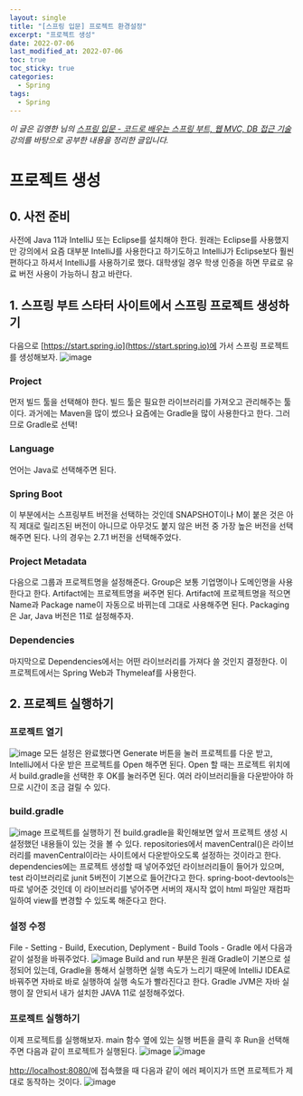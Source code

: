 ```yaml
---
layout: single
title: "[스프링 입문] 프로젝트 환경설정"
excerpt: "프로젝트 생성"
date: 2022-07-06
last_modified_at: 2022-07-06
toc: true
toc_sticky: true
categories:
  - Spring
tags:
  - Spring
---
```

*이 글은 김영한 님의 [스프링 입문 - 코드로 배우는 스프링 부트, 웹 MVC, DB 접근 기술](https://www.inflearn.com/course/%EC%8A%A4%ED%94%84%EB%A7%81-%EC%9E%85%EB%AC%B8-%EC%8A%A4%ED%94%84%EB%A7%81%EB%B6%80%ED%8A%B8) 강의를 바탕으로 공부한 내용을 정리한 글입니다.*

# 프로젝트 생성
## 0. 사전 준비
사전에 Java 11과 IntelliJ 또는 Eclipse를 설치해야 한다. 원래는 Eclipse를 사용했지만 강의에서 요즘 대부분 IntelliJ를 사용한다고 하기도하고 IntelliJ가 Eclipse보다 훨씬 편하다고 하셔서 IntelliJ를 사용하기로 했다. 대학생일 경우 학생 인증을 하면 무료로 유료 버전 사용이 가능하니 참고 바란다.

## 1. 스프링 부트 스타터 사이트에서 스프링 프로젝트 생성하기
다음으로 [https://start.spring.io](https://start.spring.io)에 가서 스프링 프로젝트를 생성해보자.
![image](https://user-images.githubusercontent.com/60471550/177392511-de4df5dd-4c81-4385-9ab3-32010c8a623c.png)
### Project
먼저 빌드 툴을 선택해야 한다. 빌드 툴은 필요한 라이브러리를 가져오고 관리해주는 툴이다. 과거에는 Maven을 많이 썼으나 요즘에는 Gradle을 많이 사용한다고 한다. 그러므로 Gradle로 선택!

### Language
언어는 Java로 선택해주면 된다.

### Spring Boot
이 부분에서는 스프링부트 버전을 선택하는 것인데 SNAPSHOT이나 M이 붙은 것은 아직 제대로 릴리즈된 버전이 아니므로 아무것도 붙지 않은 버전 중 가장 높은 버전을 선택해주면 된다. 나의 경우는 2.7.1 버전을 선택해주었다.

### Project Metadata
다음으로 그룹과 프로젝트명을 설정해준다. Group은 보통 기업명이나 도메인명을 사용한다고 한다. Artifact에는 프로젝트명을 써주면 된다. Artifact에 프로젝트명을 적으면 Name과 Package name이 자동으로 바뀌는데 그대로 사용해주면 된다. Packaging은 Jar, Java 버전은 11로 설정해주자.

### Dependencies
마지막으로 Dependencies에서는 어떤 라이브러리를 가져다 쓸 것인지 결정한다. 이 프로젝트에서는 Spring Web과 Thymeleaf를 사용한다.

## 2. 프로젝트 실행하기
### 프로젝트 열기
![image](https://user-images.githubusercontent.com/60471550/177395600-32dd15b3-f5e3-4a26-8281-984d62418bcb.png)
모든 설정은 완료했다면 Generate 버튼을 눌러 프로젝트를 다운 받고, IntelliJ에서 다운 받은 프로젝트를 Open 해주면 된다. Open 할 때는 프로젝트 위치에서 build.gradle을 선택한 후 OK를 눌러주면 된다. 여러 라이브러리들을 다운받아야 하므로 시간이 조금 걸릴 수 있다.

### build.gradle
![image](https://user-images.githubusercontent.com/60471550/177397107-7ee35dc4-ca71-4070-af8d-633b54b6c88c.png)
프로젝트를 실행하기 전 build.gradle을 확인해보면 앞서 프로젝트 생성 시 설정했던 내용들이 있는 것을 볼 수 있다. repositories에서 mavenCentral()은 라이브러리를 mavenCentral이라는 사이트에서 다운받아오도록 설정하는 것이라고 한다. dependencies에는 프로젝트 생성할 때 넣어주었던 라이브러리들이 들어가 있으며, test 라이브러리로 junit 5버전이 기본으로 들어간다고 한다. spring-boot-devtools는 따로 넣어준 것인데 이 라이브러리를 넣어주면 서버의 재시작 없이 html 파일만 재컴파일하여 view를 변경할 수 있도록 해준다고 한다. 

### 설정 수정
File - Setting - Build, Execution, Deplyment - Build Tools - Gradle 에서 다음과 같이 설정을 바꿔주었다.
![image](https://user-images.githubusercontent.com/60471550/177399786-0c855974-afb4-46e0-aa3c-de16a7fc5883.png)
Build and run 부분은 원래 Gradle이 기본으로 설정되어 있는데, Gradle을 통해서 실행하면 실행 속도가 느리기 때문에 IntelliJ IDEA로 바꿔주면 자바로 바로 실행하여 실행 속도가 빨라진다고 한다.
Gradle JVM은 자바 실행이 잘 안되서 내가 설치한 JAVA 11로 설정해주었다.

### 프로젝트 실행하기
이제 프로젝트를 실행해보자. main 함수 옆에 있는 실행 버튼을 클릭 후 Run을 선택해주면 다음과 같이 프로젝트가 실행된다.
![image](https://user-images.githubusercontent.com/60471550/177400888-d63b0534-0c86-49e0-8259-bd0d0b945fb0.png)
![image](https://user-images.githubusercontent.com/60471550/177401275-2366addc-3f0e-4665-9912-c5cae40ab7df.png)

[http://localhost:8080/](http://localhost:8080/)에 접속했을 때 다음과 같이 에러 페이지가 뜨면 프로젝트가 제대로 동작하는 것이다.
![image](https://user-images.githubusercontent.com/60471550/177401660-45f4cd4e-4ba3-48ef-9123-1c894b080920.png)
